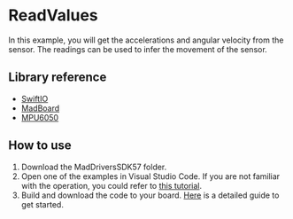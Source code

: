 # ReadValues

In this example, you will get the accelerations and angular velocity from the sensor. The readings can be used to infer the movement of the sensor.

## Library reference

* [SwiftIO](https://github.com/madmachineio/SwiftIO)
* [MadBoard](https://github.com/madmachineio/MadBoards)
* [MPU6050](https://github.com/madmachineio/MadDriversSDK57/tree/main/Sources/MPU6050/MPU6050.swift)


## How to use

1. Download the MadDriversSDK57 folder.
2. Open one of the examples in Visual Studio Code. If you are not familiar with the operation, you could refer to [this tutorial](https://docs.madmachine.io/how-to/open-project).
3. Build and download the code to your board. [Here](https://docs.madmachine.io/overview/run-your-first-project) is a detailed guide to get started.